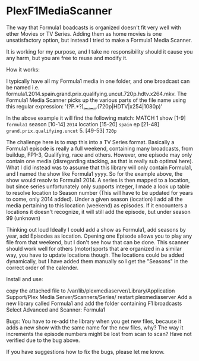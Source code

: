 PlexF1MediaScanner
==================

The way that Formula1 boadcasts is organized doesn't fit very well with ether Movies or TV Series. Adding them as home movies is one unsatisfactory option, but instead I tried to make a Formula1 Media Scanner.
 
It is working for my purpose, and I take no responsibility should it cause you any harm, but you are free to reuse and modify it.
 
How it works:
 
I typically have all my Formula1 media in one folder, and one broadcast can be named i.e. formula1.2014.spain.grand.prix.qualifying.uncut.720p.hdtv.x264.mkv. The Formula1 Media Scanner picks up the various parts of the file name using this regular expression:
'(?P<show>.*?)[\._ ](?P<season>[0-9]{4})[\._ ](?P<location>.*?)[\.](?P<ep>.*?)\.(720p|HDTV|x254|1080p)'
 
In the above example it will find the following match:
MATCH 1
show [1-9] `formula1`
season [10-14] `2014`
location [15-20] `spain`
ep [21-48] `grand.prix.qualifying.uncut`
5. [49-53] `720p`
 
 
The challenge here is to map this into a TV Series format. Basically a Formula1 episode is really a full weekend, containing many broadcasts, from buildup, FP1-3, Qualifying, race and others. However, one episode may only contain one media (disregarding stacking, as that is really sub optimal here).
What I did instead was to assume that this library will only contain Formula1, and I named the show like Formula1 yyyy. So for the example above, the show would resolv to Formula1 2014.
A series is then mapped to a location, but since series unfortunately only supports integer, I made a look up table to resolve location to Season number (This will have to be updated for years to come, only 2014 added).
Under a given season (location) I add all the media pertaining to this location (weekend) as episodes.
If it encounters a locations it doesn't recognize, it will still add the episode, but under season 99 (unknown)
 
Thinking out loud
Ideally I could add a show as Formula1, add seasons by year, add Episodes as location. Opening one Episode allows you to play any file from that weekend, but I don't see how that can be done.
This scanner should work well for others (motor)sports that are organized in a similar way, you have to update locations though.
The locations could be added dynamically, but I have added them manually so I get the "Seasons" in the correct order of the calender.
 
 
Install and use:
 
copy the attached file to /var/lib/plexmediaserver/Library/Application Support/Plex Media Server/Scanners/Series/
restart plexmediaserver
Add a new library called Formula1 and add the folder containing F1 broadcasts
Select Advanced and Scanner: Formula1
 
Bugs:
You have to re-add the library when you get new files, because it adds a new show with the same name for the new files, why?
The way it increments the episode numbers might be lost from scan to scan? Have not verified due to the bug above.
 
If you have suggestions how to fix the bugs, please let me know.
